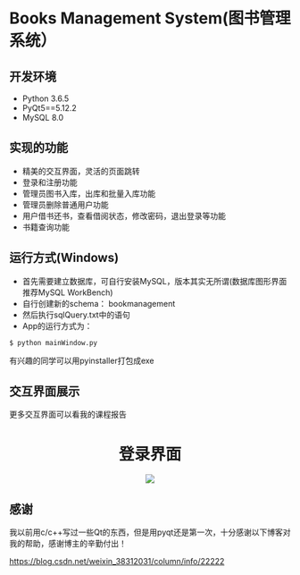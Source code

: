 # Books Management System(图书管理系统）

## 开发环境

- Python 3.6.5
- PyQt5==5.12.2
- MySQL 8.0

## 实现的功能

- 精美的交互界面，灵活的页面跳转
- 登录和注册功能
- 管理员图书入库，出库和批量入库功能
- 管理员删除普通用户功能
- 用户借书还书，查看借阅状态，修改密码，退出登录等功能
- 书籍查询功能

## 运行方式(Windows)

- 首先需要建立数据库，可自行安装MySQL，版本其实无所谓(数据库图形界面推荐MySQL WorkBench)  
- 自行创建新的schema： bookmanagement  
- 然后执行sqlQuery.txt中的语句  
- App的运行方式为：  
```
$ python mainWindow.py 
```

有兴趣的同学可以用pyinstaller打包成exe 

## 交互界面展示

更多交互界面可以看我的课程报告
<p align="center"><h1 align="center">登录界面</h1></p>  
<p align="center"><img src="https://s2.ax1x.com/2019/06/17/VHuamF.png"></p>

## 感谢

我以前用c/c++写过一些Qt的东西，但是用pyqt还是第一次，十分感谢以下博客对我的帮助，感谢博主的辛勤付出！ 

 https://blog.csdn.net/weixin_38312031/column/info/22222 
